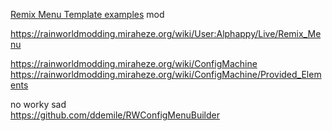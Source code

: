 [Remix Menu Template examples](https://steamcommunity.com/sharedfiles/filedetails/?id=2961618749) mod

https://rainworldmodding.miraheze.org/wiki/User:Alphappy/Live/Remix_Menu

https://rainworldmodding.miraheze.org/wiki/ConfigMachine  
https://rainworldmodding.miraheze.org/wiki/ConfigMachine/Provided_Elements

no worky sad  
https://github.com/ddemile/RWConfigMenuBuilder  
